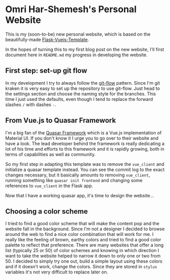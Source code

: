 # Omri Har-Shemesh's Personal Website

This is my (soon-to-be) new personal website, which is based on the 
beautifully-made 
[Flask-Vuejs-Template](https://github.com/gtalarico/flask-vuejs-template).

In the hopes of turning this to my first blog post on the new website, I'll 
first document here in `README.md` my progress in developing the website.

## First step: set-up git flow

In my development I try to always follow the [git-flow][1] pattern. Since I'm
git kraken it is very easy to set up the repository to use git-flow. Just head
to the settings section and choose the naming style for the branches. This time
I just used the defaults, even though I tend to replace the forward slashes
`/` with dashes `-`.

[1]: https://www.atlassian.com/git/tutorials/comparing-workflows/gitflow-workflow


## From Vue.js to Quasar Framework

I'm a big fan of the [Quasar Framework](https://www.quasar-framework.org) which is a 
Vue.js implementation of Material UI. If you don't know it I urge you to go 
over to their website and have a look. The lead developer behind the framework 
is really dedicating a lot of his time and efforts to this framework and it is 
rapidly growing, both in terms of capabilities as well as community.

So my first step in adapting this template was to remove the `vue_client` and 
initialize a quasar template instead. You can see the commit log to the exact 
changes necessary, but it basically amounts to removing `vue_client`, running 
something like `quasar init frontend` and changing some references to 
`vue_client` in the Flask app.

Now that I have a working quasar app, it's time to design the website...

## Choosing a color scheme

I tried to find a good color scheme that will make the content pop and the 
website fall in the background. Since I'm not a designer I decided to browse 
around the web to find a nice color combination that will work for me. I really 
like the feeling of brown, earthy colors and tried to find a good color palette 
to reflect that preference. There are many websites that offer a long list 
(typically 25 or 50) of color schemes and knowing in which direction I want to 
take the website helped to narrow it down to only one or two from 50. I decided 
to simply try one out, build a simple layout using these colors and if it 
doesn't work, change the colors. Since they are stored in `stylus` variables 
it's not very difficult to replace later on.
 
